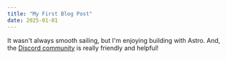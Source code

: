 ```yaml
---
title: "My First Blog Post"
date: 2025-01-01
---
```

It wasn't always smooth sailing, but I'm enjoying building with Astro. And, the [Discord community](https://astro.build/chat) is really friendly and helpful!